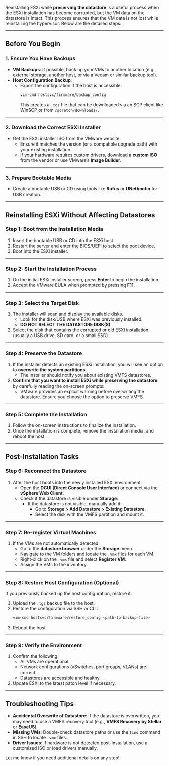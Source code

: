 Reinstalling ESXi while **preserving the datastore** is a useful process when the ESXi installation has become corrupted, but the VM data on the datastore is intact. This process ensures that the VM data is not lost while reinstalling the hypervisor. Below are the detailed steps:

---

## **Before You Begin**

### 1. **Ensure You Have Backups**
- **VM Backups**: If possible, back up your VMs to another location (e.g., external storage, another host, or via a Veeam or similar backup tool).
- **Host Configuration Backup**:
  - Export the configuration if the host is accessible:
    ```bash
    vim-cmd hostsvc/firmware/backup_config
    ```
    This creates a `.tgz` file that can be downloaded via an SCP client like WinSCP or from `/scratch/downloads/`.

---

### 2. **Download the Correct ESXi Installer**
- Get the ESXi installer ISO from the VMware website:
  - Ensure it matches the version (or a compatible upgrade path) with your existing installation.
  - If your hardware requires custom drivers, download a **custom ISO** from the vendor or use VMware’s **Image Builder**.

---

### 3. **Prepare Bootable Media**
- Create a bootable USB or CD using tools like **Rufus** or **UNetbootin** for USB creation.

---

## **Reinstalling ESXi Without Affecting Datastores**

### Step 1: **Boot from the Installation Media**
1. Insert the bootable USB or CD into the ESXi host.
2. Restart the server and enter the BIOS/UEFI to select the boot device.
3. Boot into the ESXi installer.

---

### Step 2: **Start the Installation Process**
1. On the initial ESXi installer screen, press **Enter** to begin the installation.
2. Accept the VMware EULA when prompted by pressing **F11**.

---

### Step 3: **Select the Target Disk**
1. The installer will scan and display the available disks.
   - Look for the disk/USB where ESXi was previously installed.
   - **DO NOT SELECT THE DATASTORE DISK(S)**.
2. Select the disk that contains the corrupted or old ESXi installation (usually a USB drive, SD card, or a small SSD).

---

### Step 4: **Preserve the Datastore**
1. If the installer detects an existing ESXi installation, you will see an option to **overwrite the system partitions**.
   - The installer should notify you about existing VMFS datastores.
2. **Confirm that you want to install ESXi while preserving the datastore** by carefully reading the on-screen prompts:
   - VMware provides an explicit warning before overwriting the datastore. Ensure you choose the option to preserve VMFS.

---

### Step 5: **Complete the Installation**
1. Follow the on-screen instructions to finalize the installation.
2. Once the installation is complete, remove the installation media, and reboot the host.

---

## **Post-Installation Tasks**

### Step 6: **Reconnect the Datastore**
1. After the host boots into the newly installed ESXi environment:
   - Open the **DCUI (Direct Console User Interface)** or connect via the **vSphere Web Client**.
   - Check if the datastore is visible under **Storage**:
     - If the datastore is not visible, manually add it:
       - Go to **Storage > Add Datastore > Existing Datastore**.
       - Select the disk with the VMFS partition and mount it.

---

### Step 7: **Re-register Virtual Machines**
1. If the VMs are not automatically detected:
   - Go to the **datastore browser** under the **Storage** menu.
   - Navigate to the VM folders and locate the `.vmx` files for each VM.
   - Right-click on the `.vmx` file and select **Register VM**.
   - Assign the VMs to the inventory.

---

### Step 8: **Restore Host Configuration (Optional)**
If you previously backed up the host configuration, restore it:
1. Upload the `.tgz` backup file to the host.
2. Restore the configuration via SSH or CLI:
   ```bash
   vim-cmd hostsvc/firmware/restore_config <path-to-backup-file>
   ```
3. Reboot the host.

---

### Step 9: **Verify the Environment**
1. Confirm the following:
   - All VMs are operational.
   - Network configurations (vSwitches, port groups, VLANs) are correct.
   - Datastores are accessible and healthy.
2. Update ESXi to the latest patch level if necessary.

---

## **Troubleshooting Tips**
- **Accidental Overwrite of Datastore**: If the datastore is overwritten, you may need to use a VMFS recovery tool (e.g., **VMFS Recovery by Stellar** or **EaseUS**).
- **Missing VMs**: Double-check datastore paths or use the `find` command in SSH to locate `.vmx` files.
- **Driver Issues**: If hardware is not detected post-installation, use a customized ISO or load drivers manually.

Let me know if you need additional details on any step!

